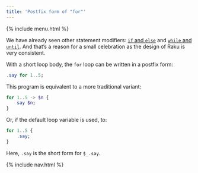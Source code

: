 ```yaml
---
title: 'Postfix form of "for"'
---
```


{% include menu.html %}

We have already seen other statement modifiers: [`if` and `else`](/raku-course/essentials/conditional-checks/modifiers) and [`while` and `until`](/raku-course/essentials/loops/modifiers). And that’s a reason for a small celebration as the design of Raku is very consistent.

With a short loop body, the `for` loop can be written in a postfix form:

```raku
.say for 1..5;
```

This program is equivalent to a more traditional variant:

```raku
for 1..5 -> $n {
    say $n;
}
```

Or, if the default loop variable is used, to:

```raku
for 1..5 {
    .say;
}
```

Here, `.say` is the short form for `$_.say`.

{% include nav.html %}
